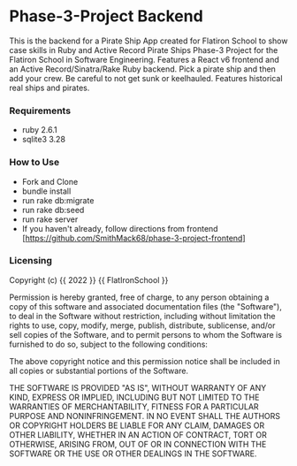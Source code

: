 # Phase-3-Project Backend
This is the backend for a Pirate Ship App
created for Flatiron School to show case skills
in Ruby and Active Record
Pirate Ships Phase-3 Project for the Flatiron School in Software Engineering. Features a React v6 frontend and an Active Record/Sinatra/Rake Ruby backend.  Pick a pirate ship and then add your crew. Be careful to not get sunk or keelhauled. Features historical real ships and pirates.

### Requirements
* ruby 2.6.1
* sqlite3 3.28

### How to Use
* Fork and Clone
* bundle install
* run rake db:migrate
* run rake db:seed
* run rake server
* If you haven't already, follow directions from
frontend [https://github.com/SmithMack68/phase-3-project-frontend]

### Licensing 
Copyright (c) {{ 2022 }} {{ FlatIronSchool }}

Permission is hereby granted, free of charge, to any person obtaining a copy
of this software and associated documentation files (the "Software"), to deal
in the Software without restriction, including without limitation the rights
to use, copy, modify, merge, publish, distribute, sublicense, and/or sell
copies of the Software, and to permit persons to whom the Software is
furnished to do so, subject to the following conditions:

The above copyright notice and this permission notice shall be included in all
copies or substantial portions of the Software.

THE SOFTWARE IS PROVIDED "AS IS", WITHOUT WARRANTY OF ANY KIND,
EXPRESS OR IMPLIED, INCLUDING BUT NOT LIMITED TO THE WARRANTIES OF
MERCHANTABILITY, FITNESS FOR A PARTICULAR PURPOSE AND NONINFRINGEMENT.
IN NO EVENT SHALL THE AUTHORS OR COPYRIGHT HOLDERS BE LIABLE FOR ANY CLAIM,
DAMAGES OR OTHER LIABILITY, WHETHER IN AN ACTION OF CONTRACT, TORT OR
OTHERWISE, ARISING FROM, OUT OF OR IN CONNECTION WITH THE SOFTWARE OR THE USE
OR OTHER DEALINGS IN THE SOFTWARE.
